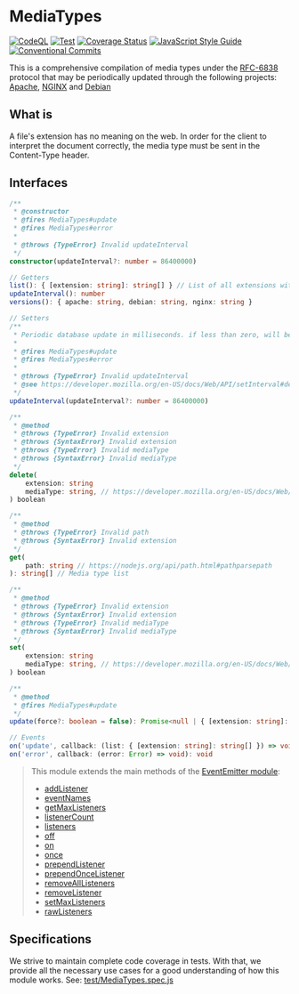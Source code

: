 # MediaTypes
[![CodeQL](https://github.com/JadsonLucena/MediaTypes.js/actions/workflows/github-code-scanning/codeql/badge.svg)](https://github.com/JadsonLucena/MediaTypes.js/actions/workflows/github-code-scanning/codeql)
[![Test](https://github.com/JadsonLucena/MediaTypes.js/actions/workflows/test.yml/badge.svg)](https://github.com/JadsonLucena/MediaTypes.js/actions/workflows/test.yml)
[![Coverage Status](https://coveralls.io/repos/github/JadsonLucena/MediaTypes.js/badge.svg)](https://coveralls.io/github/JadsonLucena/MediaTypes.js)
[![JavaScript Style Guide](https://img.shields.io/badge/code_style-standard-brightgreen.svg)](https://standardjs.com)
[![Conventional Commits](https://img.shields.io/badge/Conventional%20Commits-1.0.0-%23FE5196?logo=conventionalcommits&logoColor=white)](https://conventionalcommits.org)

This is a comprehensive compilation of media types under the [RFC-6838](https://www.rfc-editor.org/rfc/rfc6838) protocol that may be periodically updated through the following projects: [Apache](https://github.com/apache/httpd/blob/trunk/docs/conf/mime.types), [NGINX](https://github.com/nginx/nginx/blob/master/conf/mime.types) and [Debian](https://salsa.debian.org/debian/media-types/-/blob/master/mime.types)


## What is
A file's extension has no meaning on the web. In order for the client to interpret the document correctly, the media type must be sent in the Content-Type header.


## Interfaces
```typescript
/**
 * @constructor
 * @fires MediaTypes#update
 * @fires MediaTypes#error
 * 
 * @throws {TypeError} Invalid updateInterval
 */
constructor(updateInterval?: number = 86400000)
```

```typescript
// Getters
list(): { [extension: string]: string[] } // List of all extensions with their media types
updateInterval(): number
versions(): { apache: string, debian: string, nginx: string }
```

```typescript
// Setters
/**
 * Periodic database update in milliseconds. if less than zero, will be disabled
 * 
 * @fires MediaTypes#update
 * @fires MediaTypes#error
 * 
 * @throws {TypeError} Invalid updateInterval
 * @see https://developer.mozilla.org/en-US/docs/Web/API/setInterval#delay
 */
updateInterval(updateInterval?: number = 86400000)
```

```typescript
/**
 * @method
 * @throws {TypeError} Invalid extension
 * @throws {SyntaxError} Invalid extension
 * @throws {TypeError} Invalid mediaType
 * @throws {SyntaxError} Invalid mediaType
 */
delete(
    extension: string
    mediaType: string, // https://developer.mozilla.org/en-US/docs/Web/HTTP/Basics_of_HTTP/MIME_types#structure_of_a_mime_type
) boolean

/**
 * @method
 * @throws {TypeError} Invalid path
 * @throws {SyntaxError} Invalid extension
 */
get(
    path: string // https://nodejs.org/api/path.html#pathparsepath
): string[] // Media type list

/**
 * @method
 * @throws {TypeError} Invalid extension
 * @throws {SyntaxError} Invalid extension
 * @throws {TypeError} Invalid mediaType
 * @throws {SyntaxError} Invalid mediaType
 */
set(
    extension: string
    mediaType: string, // https://developer.mozilla.org/en-US/docs/Web/HTTP/Basics_of_HTTP/MIME_types#structure_of_a_mime_type
) boolean

/**
 * @method
 * @fires MediaTypes#update
 */
update(force?: boolean = false): Promise<null | { [extension: string]: string[] }> // List of new inserted media types
```

```typescript
// Events
on('update', callback: (list: { [extension: string]: string[] }) => void): void
on('error', callback: (error: Error) => void): void
```

> This module extends the main methods of the [EventEmitter module](https://nodejs.org/api/events.html#class-eventemitter):
> - [addListener](https://nodejs.org/api/events.html#emitteraddlistenereventname-listener)
> - [eventNames](https://nodejs.org/api/events.html#emittereventnames)
> - [getMaxListeners](https://nodejs.org/api/events.html#emittergetmaxlisteners)
> - [listenerCount](https://nodejs.org/api/events.html#emitterlistenercounteventname-listener)
> - [listeners](https://nodejs.org/api/events.html#emitterlistenerseventname)
> - [off](https://nodejs.org/api/events.html#emitteroffeventname-listener)
> - [on](https://nodejs.org/api/events.html#emitteroneventname-listener)
> - [once](https://nodejs.org/api/events.html#emitteronceeventname-listener)
> - [prependListener](https://nodejs.org/api/events.html#emitterprependlistenereventname-listener)
> - [prependOnceListener](https://nodejs.org/api/events.html#emitterprependoncelistenereventname-listener)
> - [removeAllListeners](https://nodejs.org/api/events.html#emitterremovealllistenerseventname)
> - [removeListener](https://nodejs.org/api/events.html#emitterremovelistenereventname-listener)
> - [setMaxListeners](https://nodejs.org/api/events.html#emittersetmaxlistenersn)
> - [rawListeners](https://nodejs.org/api/events.html#emitterrawlistenerseventname)

## Specifications
We strive to maintain complete code coverage in tests. With that, we provide all the necessary use cases for a good understanding of how this module works. See: [test/MediaTypes.spec.js](https://github.com/JadsonLucena/MediaTypes.js/blob/main/test/MediaTypes.spec.js)